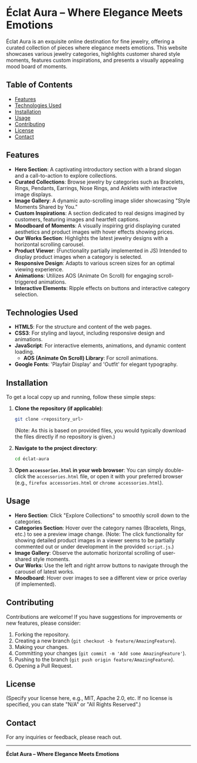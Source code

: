 # Éclat Aura – Where Elegance Meets Emotions

Éclat Aura is an exquisite online destination for fine jewelry, offering a curated collection of pieces where elegance meets emotions. This website showcases various jewelry categories, highlights customer shared style moments, features custom inspirations, and presents a visually appealing mood board of moments.

## Table of Contents

- [Features](#features)
- [Technologies Used](#technologies-used)
- [Installation](#installation)
- [Usage](#usage)
- [Contributing](#contributing)
- [License](#license)
- [Contact](#contact)

## Features

- **Hero Section**: A captivating introductory section with a brand slogan and a call-to-action to explore collections.
- **Curated Collections**: Browse jewelry by categories such as Bracelets, Rings, Pendants, Earrings, Nose Rings, and Anklets with interactive image displays.
- **Image Gallery**: A dynamic auto-scrolling image slider showcasing "Style Moments Shared by You."
- **Custom Inspirations**: A section dedicated to real designs imagined by customers, featuring images and heartfelt captions.
- **Moodboard of Moments**: A visually inspiring grid displaying curated aesthetics and product images with hover effects showing prices.
- **Our Works Section**: Highlights the latest jewelry designs with a horizontal scrolling carousel.
- **Product Viewer**: (Functionality partially implemented in JS) Intended to display product images when a category is selected.
- **Responsive Design**: Adapts to various screen sizes for an optimal viewing experience.
- **Animations**: Utilizes AOS (Animate On Scroll) for engaging scroll-triggered animations.
- **Interactive Elements**: Ripple effects on buttons and interactive category selection.

## Technologies Used

- **HTML5**: For the structure and content of the web pages.
- **CSS3**: For styling and layout, including responsive design and animations.
- **JavaScript**: For interactive elements, animations, and dynamic content loading.
    - **AOS (Animate On Scroll) Library**: For scroll animations.
- **Google Fonts**: 'Playfair Display' and 'Outfit' for elegant typography.

## Installation

To get a local copy up and running, follow these simple steps:

1.  **Clone the repository (if applicable)**:
    ```bash
    git clone <repository_url>
    ```
    (Note: As this is based on provided files, you would typically download the files directly if no repository is given.)

2.  **Navigate to the project directory**:
    ```bash
    cd éclat-aura
    ```

3.  **Open `accessories.html` in your web browser**:
    You can simply double-click the `accessories.html` file, or open it with your preferred browser (e.g., `firefox accessories.html` or `chrome accessories.html`).

## Usage

-   **Hero Section**: Click "Explore Collections" to smoothly scroll down to the categories.
-   **Categories Section**: Hover over the category names (Bracelets, Rings, etc.) to see a preview image change. (Note: The click functionality for showing detailed product images in a viewer seems to be partially commented out or under development in the provided `script.js`.)
-   **Image Gallery**: Observe the automatic horizontal scrolling of user-shared style moments.
-   **Our Works**: Use the left and right arrow buttons to navigate through the carousel of latest works.
-   **Moodboard**: Hover over images to see a different view or price overlay (if implemented).

## Contributing

Contributions are welcome! If you have suggestions for improvements or new features, please consider:

1.  Forking the repository.
2.  Creating a new branch (`git checkout -b feature/AmazingFeature`).
3.  Making your changes.
4.  Committing your changes (`git commit -m 'Add some AmazingFeature'`).
5.  Pushing to the branch (`git push origin feature/AmazingFeature`).
6.  Opening a Pull Request.

## License

(Specify your license here, e.g., MIT, Apache 2.0, etc. If no license is specified, you can state "N/A" or "All Rights Reserved".)

## Contact

For any inquiries or feedback, please reach out.

---

**Éclat Aura – Where Elegance Meets Emotions**